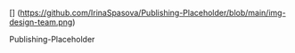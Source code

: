 [] (https://github.com/IrinaSpasova/Publishing-Placeholder/blob/main/img-design-team.png)

Publishing-Placeholder

